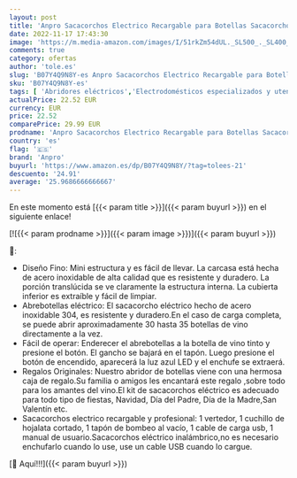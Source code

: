 ```yaml
---
layout: post
title: 'Anpro Sacacorchos Electrico Recargable para Botellas Sacacorchos Profesional Automático de Vino Abridor de Botellas Electrico Kit Regalo de Vinos para Navidad'
date: 2022-11-17 17:43:30
image: 'https://m.media-amazon.com/images/I/51rkZm54dUL._SL500_._SL400_.jpg'
comments: true
category: ofertas
author: 'tole.es'
slug: 'B07Y4Q9N8Y-es Anpro Sacacorchos Electrico Recargable para Botellas...'
sku: 'B07Y4Q9N8Y-es'
tags: [ 'Abridores eléctricos','Electrodomésticos especializados y utensilios eléctricos','Hogar y cocina','Pequeño electrodoméstico','anpro','navidad','🇪🇸', ]
actualPrice: 22.52 EUR
currency: EUR
price: 22.52
comparePrice: 29.99 EUR
prodname: 'Anpro Sacacorchos Electrico Recargable para Botellas Sacacorchos Profesional Automático de Vino Abridor de Botellas Electrico Kit Regalo de Vinos para Navidad'
country: 'es'
flag: '🇪🇸'
brand: 'Anpro'
buyurl: 'https://www.amazon.es/dp/B07Y4Q9N8Y/?tag=tolees-21'
descuento: '24.91'
average: '25.9686666666667'
---
```


En este momento está [{{< param title >}}]({{< param buyurl >}}) en el siguiente enlace!

[![{{< param prodname >}}]({{< param image >}})]({{< param buyurl >}})

🔎:

- Diseño Fino: Mini estructura y es fácil de llevar. La carcasa está hecha de acero inoxidable de alta calidad que es resistente y duradero. La porción translúcida se ve claramente la estructura interna. La cubierta inferior es extraíble y fácil de limpiar.
- Abrebotellas eléctrico: El sacacorcho eléctrico hecho de acero inoxidable 304, es resistente y duradero.En el caso de carga completa, se puede abrir aproximadamente 30 hasta 35 botellas de vino directamente a la vez.
- Fácil de operar: Enderecer el abrebotellas a la botella de vino tinto y presione el botón. El gancho se bajará en el tapón. Luego presione el botón de encendido, aparecerá la luz azul LED y el enchufe se extraerá.
- Regalos Originales: Nuestro abridor de botellas viene con una hermosa caja de regalo.Su familia o amigos les encantará este regalo ,sobre todo para los amantes del vino.El kit de sacacorchos eléctrico es adecuado para todo tipo de fiestas, Navidad, Día del Padre, Día de la Madre,San Valentín etc.
- Sacacorchos electrico recargable y profesional: 1 vertedor, 1 cuchillo de hojalata cortado, 1 tapón de bombeo al vacío, 1 cable de carga usb, 1 manual de usuario.Sacacorchos eléctrico inalámbrico,no es necesario enchufarlo cuando lo use, use un cable USB cuando lo cargue.

[🛒 Aquí!!!]({{< param buyurl >}})

